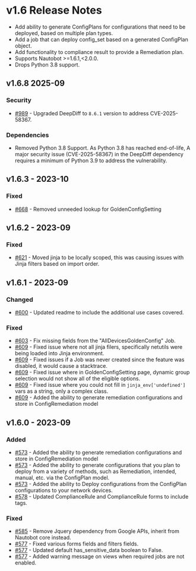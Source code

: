 # v1.6 Release Notes

- Add ability to generate ConfigPlans for configurations that need to be deployed, based on multiple plan types.
- Add a job that can deploy config_set based on a generated ConfigPlan object.
- Add functionality to compliance result to provide a Remediation plan.
- Supports Nautobot >=1.6.1,<2.0.0.
- Drops Python 3.8 support.

## v1.6.8 2025-09

### Security

- [#989](https://github.com/nautobot/nautobot-app-golden-config/issues/989) - Upgraded DeepDiff to `8.6.1` version to address CVE-2025-58367.

### Dependencies
- Removed Python 3.8 Support. As Python 3.8 has reached end-of-life, A major security issue (CVE-2025-58367) in the DeepDiff dependency requires a minimum of Python 3.9 to address the vulnerability.

## v1.6.3 - 2023-10

### Fixed

- [#668](https://github.com/nautobot/nautobot-app-golden-config/issue/668) - Removed unneeded lookup for GoldenConfigSetting

## v1.6.2 - 2023-09

### Fixed

- [#621](https://github.com/nautobot/nautobot-app-golden-config/pull/621) - Moved jinja to be locally scoped, this was causing issues with Jinja filters based on import order.

## v1.6.1 - 2023-09

### Changed

- [#600](https://github.com/nautobot/nautobot-app-golden-config/pull/600) - Updated readme to include the additional use cases covered.

### Fixed

- [#603](https://github.com/nautobot/nautobot-app-golden-config/pull/603) - Fix missing fields from the "AllDevicesGoldenConfig" Job.
- [#609](https://github.com/nautobot/nautobot-app-golden-config/pull/609) - Fixed issue where not all jinja filers, specifically netutils were being loaded into Jinja environment.
- [#609](https://github.com/nautobot/nautobot-app-golden-config/pull/609) - Fixed issues if a Job was never created since the feature was disabled, it would cause a stacktrace.
- [#609](https://github.com/nautobot/nautobot-app-golden-config/pull/609) - Fixed issue where in GoldenConfigSetting page, dynamic group selection would not show all of the eligible options.
- [#609](https://github.com/nautobot/nautobot-app-golden-config/pull/609) - Fixed issue where you could not fill in `jinja_env['undefined']` vars as a string, only a complex class.
- [#609](https://github.com/nautobot/nautobot-app-golden-config/pull/609) - Added the ability to generate remediation configurations and store in ConfigRemediation model

## v1.6.0 - 2023-09

### Added

- [#573](https://github.com/nautobot/nautobot-app-golden-config/pull/573) - Added the ability to generate remediation configurations and store in ConfigRemediation model
- [#573](https://github.com/nautobot/nautobot-app-golden-config/pull/573) - Added the ability to generate configurations that you plan to deploy from a variety of methods, such as Remediation, intended, manual, etc. via the ConfigPlan model.
- [#573](https://github.com/nautobot/nautobot-app-golden-config/pull/573) - Added the ability to Deploy configurations from the ConfigPlan configurations to your network devices.
- [#578](https://github.com/nautobot/nautobot-app-golden-config/pull/578) - Updated ComplianceRule and ComplianceRule forms to include tags.

### Fixed

- [#585](https://github.com/nautobot/nautobot-app-golden-config/pull/585) - Remove Jquery dependency from Google APIs, inherit from Nautobot core instead.
- [#577](https://github.com/nautobot/nautobot-app-golden-config/pull/577) - Fixed various forms fields and filters fields.
- [#577](https://github.com/nautobot/nautobot-app-golden-config/pull/577) - Updated default has_sensitive_data boolean to False.
- [#577](https://github.com/nautobot/nautobot-app-golden-config/pull/577) - Added warning message on views when required jobs are not enabled.
